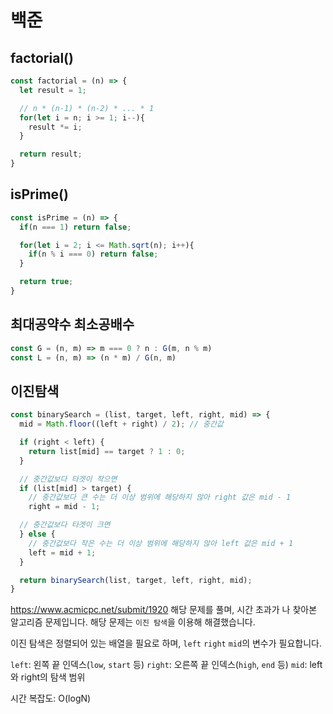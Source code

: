 # 백준

## factorial()
```js
const factorial = (n) => {
  let result = 1;

  // n * (n-1) * (n-2) * ... * 1
  for(let i = n; i >= 1; i--){
    result *= i;
  }

  return result;
}
```

## isPrime()
```js
const isPrime = (n) => {
  if(n === 1) return false;

  for(let i = 2; i <= Math.sqrt(n); i++){
    if(n % i === 0) return false;
  }

  return true;
}
```

## 최대공약수 최소공배수
```js
const G = (n, m) => m === 0 ? n : G(m, n % m)
const L = (n, m) => (n * m) / G(n, m)
```

## 이진탐색
```js
const binarySearch = (list, target, left, right, mid) => {
  mid = Math.floor((left + right) / 2); // 중간값

  if (right < left) {
    return list[mid] == target ? 1 : 0;
  }

  // 중간값보다 타겟이 작으면
  if (list[mid] > target) {
    // 중간값보다 큰 수는 더 이상 범위에 해당하지 않아 right 값은 mid - 1
    right = mid - 1;

  // 중간값보다 타겟이 크면
  } else {
    // 중간값보다 작은 수는 더 이상 범위에 해당하지 않아 left 값은 mid + 1
    left = mid + 1;
  }

  return binarySearch(list, target, left, right, mid);
}
```

https://www.acmicpc.net/submit/1920 해당 문제를 풀며, 시간 초과가 나 찾아본 알고리즘 문제입니다. 해당 문제는 <code>이진 탐색</code>을 이용해 해결했습니다.

이진 탐색은 정렬되어 있는 배열을 필요로 하며, <code>left</code> <code>right</code> <code>mid</code>의 변수가 필요합니다.

<code>left</code>: 왼쪽 끝 인덱스(<code>low</code>, <code>start</code> 등)
<code>right</code>: 오른쪽 끝 인덱스(<code>high</code>, <code>end</code> 등)
<code>mid</code>: left와 right의 탐색 범위

시간 복잡도: O(logN)